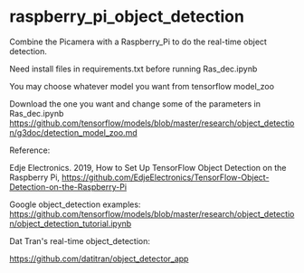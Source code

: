 # raspberry_pi_object_detection
Combine the Picamera with a Raspberry_Pi to do the real-time object detection.

Need install files in requirements.txt before running Ras_dec.ipynb

You may choose whatever model you want from tensorflow model_zoo

Download the one you want and change some of the parameters in Ras_dec.ipynb
https://github.com/tensorflow/models/blob/master/research/object_detection/g3doc/detection_model_zoo.md



Reference:

Edje Electronics. 2019, How to Set Up TensorFlow Object Detection on the Raspberry Pi, https://github.com/EdjeElectronics/TensorFlow-Object-Detection-on-the-Raspberry-Pi      

Google object_detection examples:
https://github.com/tensorflow/models/blob/master/research/object_detection/object_detection_tutorial.ipynb

Dat Tran's real-time object_detection:

https://github.com/datitran/object_detector_app
